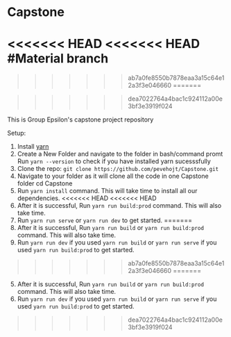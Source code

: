 # Capstone

<<<<<<< HEAD
<<<<<<< HEAD
#Material branch
=======

>>>>>>> ab7a0fe8550b7878eaa3a15c64e12a3f3e046660
=======

>>>>>>> dea7022764a4bac1c924112a00e3bf3e3919f024

This is Group Epsilon's capstone project repository


Setup:
  1. Install [yarn](https://yarnpkg.com/en/docs/install)
  2. Create a New Folder and navigate to the folder in bash/command promt
      Run `yarn --version` to check if you have installed yarn sucesssfully
  3. Clone the repo:
      `git clone https://github.com/pevehojt/Capstone.git`
  3. Navigate to your folder as it will clone all the code in one Capstone folder
      cd Capstone
  4. Run `yarn install` command. This will take time to install all our dependencies.
<<<<<<< HEAD
<<<<<<< HEAD
  5. After it is successful, Run `yarn run build:prod` command. This will also take time.
  6. Run `yarn run serve` or `yarn run dev` to get started.
=======
  5. After it is successful, Run `yarn run build` or `yarn run build:prod` command. This will also take time.
  6. Run `yarn run dev`  if you used `yarn run build` or `yarn run serve` if you used `yarn run build:prod` to get started.
>>>>>>> ab7a0fe8550b7878eaa3a15c64e12a3f3e046660
=======
  5. After it is successful, Run `yarn run build` or `yarn run build:prod` command. This will also take time.
  6. Run `yarn run dev`  if you used `yarn run build` or `yarn run serve` if you used `yarn run build:prod` to get started.
>>>>>>> dea7022764a4bac1c924112a00e3bf3e3919f024
